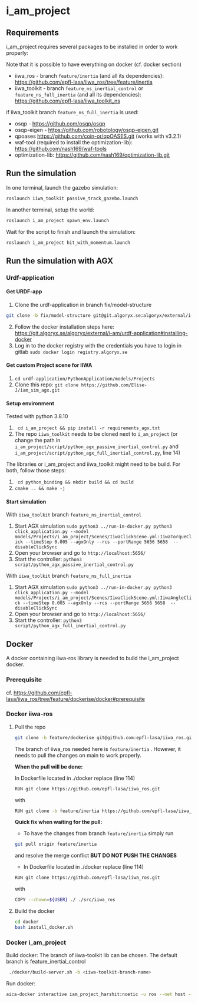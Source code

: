 # i_am_project

## Requirements
i_am_project requires several packages to be installed in order to work properly:

Note that it is possible to have everything on docker (cf. docker section)

* iiwa_ros - branch `feature/inertia` (and all its dependencies): https://github.com/epfl-lasa/iiwa_ros/tree/feature/inertia
* iiwa_toolkit - branch `feature_ns_inertial_control` or `feature_ns_full_inertia` (and all its dependencies):  https://github.com/epfl-lasa/iiwa_toolkit_ns

if iiwa_toolkit branch `feature_ns_full_inertia` is used:

* osqp - https://github.com/osqp/osqp
* osqp-eigen - https://github.com/robotology/osqp-eigen.git
* qpoases https://github.com/coin-or/qpOASES.git (works with v3.2.1)
* waf-tool (required to install the optimization-lib): https://github.com/nash169/waf-tools
* optimization-lib: https://github.com/nash169/optimization-lib.git 

## Run the simulation

In one terminal, launch the gazebo simulation:
``` bash
roslaunch iiwa_toolkit passive_track_gazebo.launch
```
In another terminal, setup the world:
```bash
roslaunch i_am_project spawn_env.launch
```
Wait for the script to finish and launch the simulation:
```bash
roslaunch i_am_project hit_with_momentum.launch 
```

## Run the simulation with AGX

### Urdf-application
#### Get URDF-app
1. Clone the urdf-application in branch fix/model-structure  
```bash
git clone -b fix/model-structure git@git.algoryx.se:algoryx/external/i-am/urdf-application.git
```
2. Follow the docker installation steps here: https://git.algoryx.se/algoryx/external/i-am/urdf-application#installing-docker
3. Log in to the docker registry with the credentials you have to login in gitlab `sudo docker login registry.algoryx.se`

#### Get custom Project scene for IIWA
1. `cd urdf-application/PythonApplication/models/Projects`
2. Clone this repo: `git clone https://github.com/Elise-J/iam_sim_agx.git`

#### Setup environment
Tested with python 3.8.10
1. ` cd i_am_project && pip install -r requirements_agx.txt`
2. The repo `iiwa_toolkit` needs to be cloned next to `i_am_project` (or change the path in `i_am_project/script/python_agx_passive_inertial_control.py` and  `i_am_project/script/python_agx_full_inertial_control.py`, line 14)

The libraries or i_am_project and iiwa_toolkit might need to be build. For both, follow those steps:
1. ` cd python_binding && mkdir build && cd build`
2. `cmake .. && make -j`


#### Start simulation

With `iiwa_toolkit` branch `feature_ns_inertial_control`
1. Start AGX simulation `sudo python3 ../run-in-docker.py python3 click_application.py --model models/Projects/i_am_project/Scenes/IiwaClickScene.yml:IiwaTorqueClick --timeStep 0.005 --agxOnly --rcs --portRange 5656 5658  --disableClickSync`
2. Open your browser and go to `http://localhost:5656/`
3. Start the controller: `python3 script/python_agx_passive_inertial_control.py`

With `iiwa_toolkit` branch `feature_ns_full_inertia`
1. Start AGX simulation `sudo python3 ../run-in-docker.py python3 click_application.py --model models/Projects/i_am_project/Scenes/IiwaClickScene.yml:IiwaAngleClick --timeStep 0.005 --agxOnly --rcs --portRange 5656 5658  --disableClickSync`
2. Open your browser and go to `http://localhost:5656/`
3. Start the controller: `python3 script/python_agx_full_inertial_control.py`


## Docker

A docker containing iiwa-ros library is needed to build the i_am_project docker.

### Prerequisite

cf. https://github.com/epfl-lasa/iiwa_ros/tree/feature/dockerise/docker#prerequisite


### Docker iiwa-ros

1. Pull the repo 
    ```bash
    git clone -b feature/dockerise git@github.com:epfl-lasa/iiwa_ros.git
    ```
    The branch of iiwa_ros needed here is `feature/inertia` . However, it needs to pull the changes on main to work properly.

    **When the pull will be done:**

    In Dockerfile located in ./docker replace (line 114)
    ```bash
    RUN git clone https://github.com/epfl-lasa/iiwa_ros.git
    ```
    with 
    ``` bash
    RUN git clone -b feature/inertia https://github.com/epfl-lasa/iiwa_ros.git
    ```

    **Quick fix when waiting for the pull:**

    * To have the changes from branch `feature/inertia` simply run
    ``` bash
    git pull origin feature/inertia
    ```
    and resolve the merge conflict **BUT DO NOT PUSH THE CHANGES**

    * In Dockerfile located in ./docker replace (line 114)
    ```bash
    RUN git clone https://github.com/epfl-lasa/iiwa_ros.git
    ```
    with 
    ``` bash
    COPY --chown=${USER} ./ ./src/iiwa_ros
    ```

2. Build the docker
    ``` bash
    cd docker
    bash install_docker.sh
    ```

### Docker i_am_project

Build docker:
The branch of iiwa-toolkit lib can be chosen. The default branch is feature_inertial_control

```bash
 ./docker/build-server.sh -b <iiwa-toolkit-branch-name>
```

Run docker:

``` bash 
aica-docker interactive iam_project_harshit:noetic -u ros --net host --no-hostname -v /path_to_project/i_am_project:/home/ros/ros_ws/src/i_am_project
```
